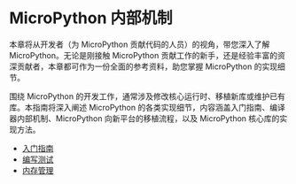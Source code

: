 # MicroPython 内部机制

本章将从开发者（为 MicroPython 贡献代码的人员）的视角，带您深入了解 MicroPython。无论是刚接触 MicroPython 贡献工作的新手，还是经验丰富的资深贡献者，本章都可作为一份全面的参考资料，助您掌握 MicroPython 的实现细节。

围绕 MicroPython 的开发工作，通常涉及修改核心运行时、移植新库或维护已有库。本指南将深入阐述 MicroPython 的各类实现细节，内容涵盖入门指南、编译器内部机制、MicroPython 向新平台的移植流程，以及 MicroPython 核心库的实现方法。

- [入门指南](入门指南/readme.md)
- [编写测试](编写测试/readme.md)
- [内存管理](内存管理/readme.md)